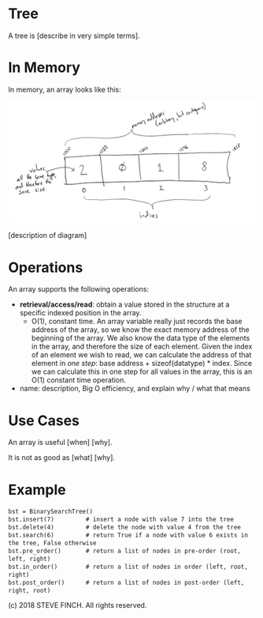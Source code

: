# Tree

A tree is \[describe in very simple terms\].

# In Memory

In memory, an array looks like this:

![Image of Array in Memory](images/array_memory.png)

\[description of diagram\]

# Operations

An array supports the following operations:

* **retrieval/access/read**: obtain a value stored in the structure at a specific indexed position in the array.
  * O(1), constant time. An array variable really just records the base address of the array, so we know the exact memory address of the beginning of the array. We also know the data type of the elements in the array, and therefore the size of each element. Given the index of an element we wish to read, we can calculate the address of that element in *one step*: base address + sizeof(datatype) * index. Since we can calculate this in one step for all values in the array, this is an O(1) constant time operation.
* name: description, Big O efficiency, and explain why / what that means

# Use Cases

An array is useful \[when\] \[why\].

It is not as good as \[what] \[why].

# Example

```
bst = BinarySearchTree()
bst.insert(7)         # insert a node with value 7 into the tree
bst.delete(4)         # delete the node with value 4 from the tree
bst.search(6)         # return True if a node with value 6 exists in the tree, False otherwise
bst.pre_order()       # return a list of nodes in pre-order (root, left, right)
bst.in_order()        # return a list of nodes in order (left, root, right)
bst.post_order()      # return a list of nodes in post-order (left, right, root)
```

(c) 2018 STEVE FINCH. All rights reserved.
